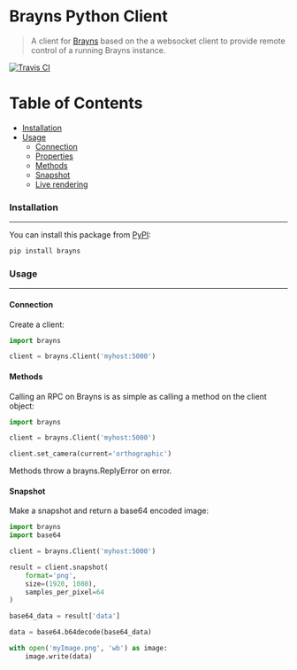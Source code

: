 # Brayns Python Client

> A client for [Brayns](../README.md) based on the a websocket client to provide remote control of a running Brayns instance.

[![Travis CI](https://img.shields.io/travis/BlueBrain/Brayns/master.svg?style=flat-square)](https://travis-ci.org/BlueBrain/Brayns)


# Table of Contents

* [Installation](#installation)
* [Usage](#usage)
    * [Connection](#connection)
    * [Properties](#properties)
    * [Methods](#methods)
    * [Snapshot](#snapshot)
    * [Live rendering](#live)


### Installation
----------------
You can install this package from [PyPI](https://pypi.org/):
```bash
pip install brayns
```

### Usage
---------

#### Connection
Create a client:
```py
import brayns

client = brayns.Client('myhost:5000')
```

#### Methods
Calling an RPC on Brayns is as simple as calling a method on the client object:
```py
import brayns

client = brayns.Client('myhost:5000')

client.set_camera(current='orthographic')
```

Methods throw a brayns.ReplyError on error.

#### Snapshot
Make a snapshot and return a base64 encoded image:
```py
import brayns
import base64

client = brayns.Client('myhost:5000')

result = client.snapshot(
    format='png',
    size=(1920, 1080),
    samples_per_pixel=64
)

base64_data = result['data']

data = base64.b64decode(base64_data)

with open('myImage.png', 'wb') as image:
    image.write(data)

```
